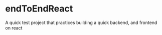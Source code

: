 # endToEndReact
A quick test project that practices building a quick backend, and frontend on react 
